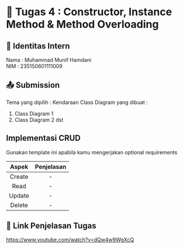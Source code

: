 # 📁 Tugas 4 : Constructor, Instance Method & Method Overloading

## 👤 Identitas Intern
Nama : Muhammad Munif Hamdani             
NIM  : 235150601111009

## 📤 Submission

Tema yang dipilih : Kendaraan
Class Diagram yang dibuat : 
1. Class Diagram 1
2. Class Diagram 2
dst

## Implementasi CRUD

Gunakan template ini apabila kamu mengerjakan optional requirements

| Aspek | Penjelasan    |     
| :---:   | :---: | 
| Create | -   | 
| Read | -   | 
| Update | -   | 
| Delete | -   | 



## 🔗 Link Penjelasan Tugas

https://www.youtube.com/watch?v=dQw4w9WgXcQ
